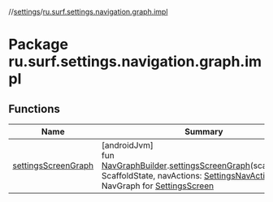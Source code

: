 //[settings](../../index.md)/[ru.surf.settings.navigation.graph.impl](index.md)

# Package ru.surf.settings.navigation.graph.impl

## Functions

| Name | Summary |
|---|---|
| [settingsScreenGraph](settings-screen-graph.md) | [androidJvm]<br>fun [NavGraphBuilder](https://developer.android.com/reference/kotlin/androidx/navigation/NavGraphBuilder.html).[settingsScreenGraph](settings-screen-graph.md)(scaffoldState: ScaffoldState, navActions: [SettingsNavActions](../ru.surf.settings.navigation.actions/-settings-nav-actions/index.md))<br>NavGraph for [SettingsScreen](../ru.surf.settings.ui.screens.settings/-settings-screen.md) |
